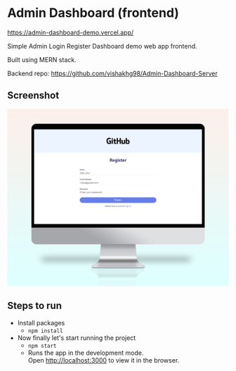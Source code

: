 # Admin Dashboard (frontend)

https://admin-dashboard-demo.vercel.app/

Simple Admin Login Register Dashboard demo web app frontend.

Built using MERN stack.

Backend repo: https://github.com/vishakhg98/Admin-Dashboard-Server

## Screenshot
![Desktop](https://raw.githubusercontent.com/vishakhg98/Admin-Dashboard/master/public/assets/images/screenshot.png)

## Steps to run
- Install packages
   -  ``npm install ``
- Now finally let's start running the project
    - `` npm start ``
    - Runs the app in the development mode.\
      Open [http://localhost:3000](http://localhost:3000) to view it in the browser.
